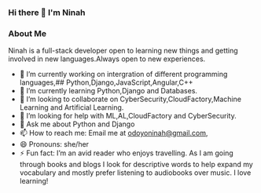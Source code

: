 ### Hi there 👋 I'm Ninah

### About Me
Ninah is a full-stack developer open to learning new things and getting involved in new languages.Always open to new experiences.


- 🔭 I’m currently working on intergration of different programming languages,## Python,Django,JavaScript,Angular,C++
- 🌱 I’m currently learning Python,Django and Databases.
- 👯 I’m looking to collaborate on CyberSecurity,CloudFactory,Machine Learning and Artificial Learning.
- 🤔 I’m looking for help with ML,AL,CloudFactory and CyberSecurity.
- 💬 Ask me about Python and Django
- 📫 How to reach me: Email me at odoyoninah@gmail.com,
- 😄 Pronouns: she/her
- ⚡ Fun fact: I’m an avid reader who enjoys travelling. As I am going through books and blogs I look for descriptive words to help expand my vocabulary and mostly prefer listening to audiobooks over music. I love learning!



